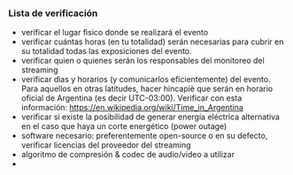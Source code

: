 ### Lista de verificación
* verificar el lugar fìsico donde se realizará el evento
* verificar cuántas horas (en tu totalidad) serán necesarias para cubrir en su totalidad todas las exposiciones del evento. 
* verificar quien o quienes serán los responsables del monitoreo del streaming
* verificar dìas y horarios (y comunicarlos eficientemente) del evento. Para aquellos en otras latitudes, hacer hincapiè que serán en horario oficial de Argentina (es decir UTC-03:00). Verificar con esta información: https://en.wikipedia.org/wiki/Time_in_Argentina
* verificar si existe la posibilidad de generar energía eléctrica alternativa en el caso que haya un corte energético (power outage)
* software necesario: preferentemente open-source o en su defecto, verificar licencias del proveedor del streaming
* algoritmo de compresión & codec de audio/video a utilizar
* 

